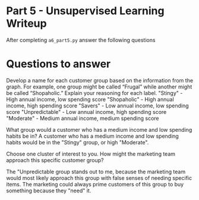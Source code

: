 # Part 5 - Unsupervised Learning Writeup

After completing `a6_part5.py` answer the following questions

# Questions to answer

Develop a name for each customer group based on the information from the graph. For example, one group might be called “Frugal” while another might be called “Shopaholic.” Explain your reasoning for each label. "Stingy" - High annual income, low spending score "Shopaholic" - High annual income, high spending score "Savers" - Low annual income, low spending score "Unpredictable" - Low annual income, high spending score "Moderate" - Medium annual income, medium spending score

What group would a customer who has a medium income and low spending habits be in? A customer who has a medium income and low spending habits would be in the "Stingy" group, or high "Moderate".

Choose one cluster of interest to you. How might the marketing team approach this specific customer group?

The "Unpredictable group stands out to me, because the marketing team would most likely approach this group with false senses of needing specific items. The marketing could always prime customers of this group to buy something because they "need" it.